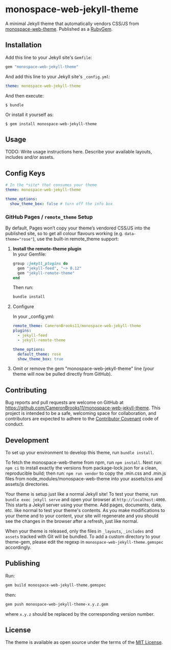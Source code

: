# monospace-web-jekyll-theme

A minimal Jekyll theme that automatically vendors CSS/JS from [monospace-web-theme](https://npmjs.com/package/monospace-web-theme). Published as a [RubyGem](https://rubygems.org/gems/monospace-web-jekyll-theme).

## Installation

Add this line to your Jekyll site's `Gemfile`:

```ruby
gem "monospace-web-jekyll-theme"
```

And add this line to your Jekyll site's `_config.yml`:

```yaml
theme: monospace-web-jekyll-theme
```

And then execute:

    $ bundle

Or install it yourself as:

    $ gem install monospace-web-jekyll-theme

## Usage

TODO: Write usage instructions here. Describe your available layouts, includes and/or assets.

## Config Keys

```yml
# In the *site* that consumes your theme
theme: monospace-web-jekyll-theme

theme_options:
  show_theme_box: false # turn off the info box
```

### GitHub Pages / `remote_theme` Setup

By default, Pages won’t copy your theme’s vendored CSS/JS into the published site, so to get all colour flavours working (e.g. `data-theme="rose"`), use the built-in remote_theme support:

1. **Install the remote-theme plugin**  
   In your Gemfile:

   ```ruby
   group :jekyll_plugins do
     gem "jekyll-feed", "~> 0.12"
     gem "jekyll-remote-theme"
   end
   ```

   Then run:

   ```bash
   bundle install
   ```

2. Configure

   In your \_config.yml:

   ```yaml
   remote_theme: CameronBrooks11/monospace-web-jekyll-theme
   plugins:
     - jekyll-feed
     - jekyll-remote-theme

   theme_options:
     default_theme: rose
     show_theme_box: true
   ```

3. Omit or remove the gem "monospace-web-jekyll-theme" line (your theme will now be pulled directly from GitHub).

## Contributing

Bug reports and pull requests are welcome on GitHub at https://github.com/CameronBrooks11/monospace-web-jekyll-theme. This project is intended to be a safe, welcoming space for collaboration, and contributors are expected to adhere to the [Contributor Covenant](https://www.contributor-covenant.org/) code of conduct.

## Development

To set up your environment to develop this theme, run `bundle install`.

To fetch the monospace-web-theme from npm, run `npm install`. Next run: `npm ci` to install exactly the versions from package-lock.json for a clean, reproducible build; then run: `npm run vendor` to copy the .min.css and .min.js files from node_modules/monospace-web-theme into your assets/css and assets/js directories.

Your theme is setup just like a normal Jekyll site! To test your theme, run `bundle exec jekyll serve` and open your browser at `http://localhost:4000`. This starts a Jekyll server using your theme. Add pages, documents, data, etc. like normal to test your theme's contents. As you make modifications to your theme and to your content, your site will regenerate and you should see the changes in the browser after a refresh, just like normal.

When your theme is released, only the files in `_layouts`, `_includes` and `assets` tracked with Git will be bundled.
To add a custom directory to your theme-gem, please edit the regexp in `monospace-web-jekyll-theme.gemspec` accordingly.

## Publishing

Run:

```bash
gem build monospace-web-jekyll-theme.gemspec
```

then:

```bash
gem push monospace-web-jekyll-theme-x.y.z.gem
```

where `x.y.z` should be replaced by the corresponding version number.

## License

The theme is available as open source under the terms of the [MIT License](https://opensource.org/licenses/MIT).
